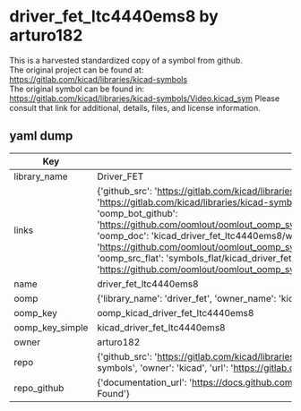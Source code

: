 # driver_fet_ltc4440ems8 by arturo182  
This is a harvested standardized copy of a symbol from github.  
The original project can be found at:  
https://gitlab.com/kicad/libraries/kicad-symbols  
The original symbol can be found in:
https://gitlab.com/kicad/libraries/kicad-symbols/Video.kicad_sym
Please consult that link for additional, details, files, and license information.  
## yaml dump  
| Key | Value |  
| --- | --- |  
| library_name | Driver_FET |  
| links | {'github_src': 'https://gitlab.com/kicad/libraries/kicad-symbols/Video.kicad_sym', 'github_src_repo': 'https://gitlab.com/kicad/libraries/kicad-symbols', 'oomp_bot': 'kicad_driver_fet_ltc4440ems8/working', 'oomp_bot_github': 'https://github.com/oomlout/oomlout_oomp_symbol_bot/tree/main/kicad_driver_fet_ltc4440ems8/working', 'oomp_doc': 'kicad_driver_fet_ltc4440ems8/working', 'oomp_doc_github': 'https://github.com/oomlout/oomlout_oomp_symbol_doc/tree/main/kicad_driver_fet_ltc4440ems8/working', 'oomp_src_flat': 'symbols_flat/kicad_driver_fet_ltc4440ems8/working', 'oomp_src_flat_github': 'https://github.com/oomlout/oomlout_oomp_symbol_src/tree/main/kicad_driver_fet_ltc4440ems8/working'} |  
| name | driver_fet_ltc4440ems8 |  
| oomp | {'library_name': 'driver_fet', 'owner_name': 'kicad', 'symbol_name': 'driver_fet_ltc4440ems8'} |  
| oomp_key | oomp_kicad_driver_fet_ltc4440ems8 |  
| oomp_key_simple | kicad_driver_fet_ltc4440ems8 |  
| owner | arturo182 |  
| repo | {'github_src': 'https://gitlab.com/kicad/libraries/kicad-symbols/Video.kicad_sym', 'name': 'libraries/kicad-symbols', 'owner': 'kicad', 'url': 'https://gitlab.com/kicad/libraries/kicad-symbols'} |  
| repo_github | {'documentation_url': 'https://docs.github.com/rest/repos/repos#get-a-repository', 'message': 'Not Found'} |  


